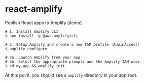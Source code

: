 # react-amplify

Publish React apps to Amplify (demo).

```
# 1. Install Amplify CLI
$ npm install -g @aws-amplify/cli

# 2. Setup Amplify and create a new IAM profile (AdminAccess)
$ amplify configure

# 3a. Launch Amplify from your app
# 3b. Select the appropriate prompts and the Amplify IAM user
$ cd my-app && amplify init
```

At this point, you should see a `amplify` directory in your app root.
